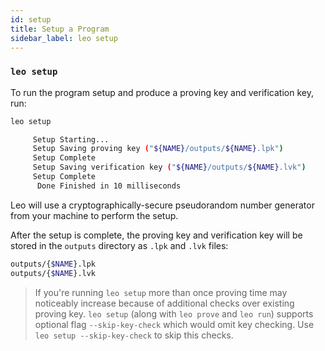 ```yaml
---
id: setup
title: Setup a Program
sidebar_label: leo setup
---
```


### `leo setup`

To run the program setup and produce a proving key and verification key, run:
```bash
leo setup
```
```bash title="console output:"
     Setup Starting...
     Setup Saving proving key ("${NAME}/outputs/${NAME}.lpk")
     Setup Complete
     Setup Saving verification key ("${NAME}/outputs/${NAME}.lvk")
     Setup Complete
      Done Finished in 10 milliseconds
```
Leo will use a cryptographically-secure pseudorandom number generator from your machine to perform the setup. 

After the setup is complete, the proving key and verification key will be stored
in the `outputs` directory as `.lpk` and `.lvk` files:
```bash
outputs/{$NAME}.lpk
outputs/{$NAME}.lvk
```

> If you're running `leo setup` more than once proving time may noticeably increase because of additional checks over existing proving key. `leo setup` (along with `leo prove` and `leo run`) supports optional flag `--skip-key-check` which would omit key checking. Use `leo setup --skip-key-check` to skip this checks.
